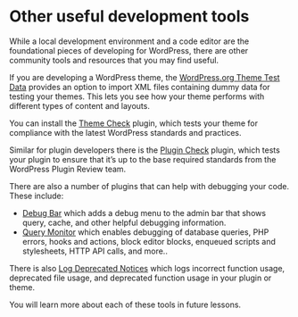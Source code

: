 # Other useful development tools

While a local development environment and a code editor are the foundational pieces of developing for WordPress, there are other community tools and resources that you may find useful.

If you are developing a WordPress theme, the [WordPress.org Theme Test Data](https://codex.wordpress.org/Theme_Unit_Test) provides an option to import XML files containing dummy data for testing your themes. This lets you see how your theme performs with different types of content and layouts. 

You can install the [Theme Check](https://wordpress.org/plugins/theme-check/) plugin, which tests your theme for compliance with the latest WordPress standards and practices.

Similar for plugin developers there is the [Plugin Check](https://wordpress.org/plugins/plugin-check/) plugin, which tests your plugin to ensure that it’s up to the base required standards from the WordPress Plugin Review team.

There are also a number of plugins that can help with debugging your code. These include:

- [Debug Bar](https://wordpress.org/plugins/debug-bar/) which adds a debug menu to the admin bar that shows query, cache, and other helpful debugging information.
- [Query Monitor](https://wordpress.org/plugins/query-monitor/) which enables debugging of database queries, PHP errors, hooks and actions, block editor blocks, enqueued scripts and stylesheets, HTTP API calls, and more..

There is also [Log Deprecated Notices](https://wordpress.org/plugins/log-deprecated-notices/) which logs incorrect function usage, deprecated file usage, and deprecated function usage in your plugin or theme.

You will learn more about each of these tools in future lessons.